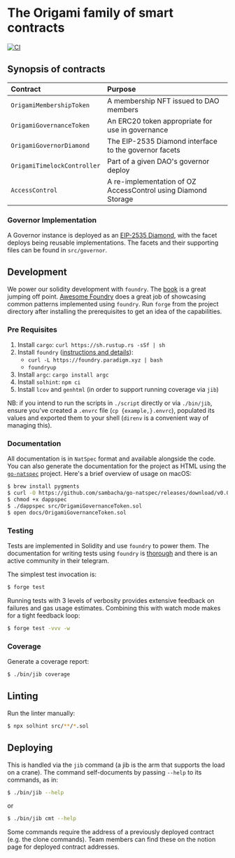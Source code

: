 # The Origami family of smart contracts

[![CI](https://github.com/JoinOrigami/crane/actions/workflows/ci.yml/badge.svg)](https://github.com/JoinOrigami/crane/actions/workflows/ci.yml)

## Synopsis of contracts

| Contract                    | Purpose                                                       |
| :---------------------------| :-------------------------------------------------------------|
| `OrigamiMembershipToken`    | A membership NFT issued to DAO members                        |
| `OrigamiGovernanceToken`    | An ERC20 token appropriate for use in governance              |
| `OrigamiGovernorDiamond`    | The EIP-2535 Diamond interface to the governor facets         |
| `OrigamiTimelockController` | Part of a given DAO's governor deploy                         |
| `AccessControl`             | A re-implementation of OZ AccessControl using Diamond Storage |

### Governor Implementation

A Governor instance is deployed as an [EIP-2535 Diamond](https://eips.ethereum.org/EIPS/eip-2535), with the facet deploys being reusable implementations. The facets and their supporting files can be found in `src/governor`.

## Development

We power our solidity development with `foundry`. The [book](https://book.getfoundry.sh) is a great jumping off point. [Awesome Foundry](https://github.com/crisgarner/awesome-foundry) does a great job of showcasing common patterns implemented using `foundry`. Run `forge` from the project directory after installing the prerequisites to get an idea of the capabilities.

### Pre Requisites

1. Install `cargo`: `curl https://sh.rustup.rs -sSf | sh`
2. Install `foundry` ([instructions and details](https://book.getfoundry.sh/getting-started/installation)):
   - `curl -L https://foundry.paradigm.xyz | bash`
   - `foundryup`
3. Install `argc`: `cargo install argc`
4. Install `solhint`: `npm ci`
5. Install `lcov` and `genhtml` (in order to support running coverage via `jib`)


NB: if you intend to run the scripts in `./script` directly or via `./bin/jib`, ensure you've created a `.envrc` file (`cp {example,}.envrc`), populated its values and exported them to your shell (`direnv` is a convenient way of managing this).

### Documentation

All documentation is in `NatSpec` format and available alongside the code. You can also generate the documentation for the project as HTML using the [`go-natspec`](https://github.com/sambacha/go-natspec) project. Here's a brief overview of usage on macOS:

```sh
$ brew install pygments
$ curl -O https://github.com/sambacha/go-natspec/releases/download/v0.0.1/dappspec
$ chmod +x dappspec
$ ./dappspec src/OrigamiGovernanceToken.sol
$ open docs/OrigamiGovernanceToken.sol
```

### Testing

Tests are implemented in Solidity and use `foundry` to power them. The documentation for writing tests using `foundry` is [thorough](https://book.getfoundry.sh/forge/tests) and there is an active community in their telegram.

The simplest test invocation is:

```sh
$ forge test
```

Running tests with 3 levels of verbosity provides extensive feedback on failures and gas usage estimates. Combining this with watch mode makes for a tight feedback loop:

```sh
$ forge test -vvv -w
```

### Coverage

Generate a coverage report: 

```sh
$ ./bin/jib coverage
```

## Linting

Run the linter manually:

```sh
$ npx solhint src/**/*.sol
```

## Deploying

This is handled via the `jib` command (a jib is the arm that supports the load on a crane). The command self-documents by passing `--help` to its commands, as in:

```sh
$ ./bin/jib --help
```

or

```sh
$ ./bin/jib cmt --help
```

Some commands require the address of a previously deployed contract (e.g. the clone commands). Team members can find these on the notion page for deployed contract addresses.
